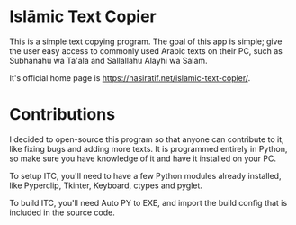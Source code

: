 # Islāmic Text Copier
This is a simple text copying program. The goal of this app is simple; give the user easy access to commonly used Arabic texts on their PC, such as Subhanahu wa Ta'ala and Sallallahu Alayhi wa Salam.

It's official home page is https://nasiratif.net/islamic-text-copier/.

# Contributions
I decided to open-source this program so that anyone can contribute to it, like fixing bugs and adding more texts. It is programmed entirely in Python, so make sure you have knowledge of it and have it installed on your PC.

To setup ITC, you'll need to have a few Python modules already installed, like Pyperclip, Tkinter, Keyboard, ctypes and pyglet.

To build ITC, you'll need Auto PY to EXE, and import the build config that is included in the source code.
